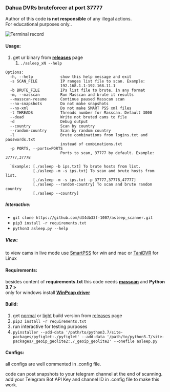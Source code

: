 ### Dahua DVRs bruteforcer at port 37777

Author of this code **is not responsible** of any illegal actions. \
For educational purposes only..

![Terminal record](https://github.com/d34db33f-1007/asleep_scanner/raw/master/tty.gif)


#### Usage:

1. get ur binary from [**releases**](https://github.com/d34db33f-1007/asleep_scanner/releases) page
   1.  `./asleep_xN --help`

```
Options:
  -h, --help            show this help message and exit
  -s SCAN_FILE          IP ranges list file to scan. Example:
                        192.168.1.1-192.168.11.1
  -b BRUTE_FILE         IPs list file to brute, in any format
  -m, --masscan         Run Masscan and brute it results
  --masscan-resume      Continue paused Masscan scan
  --no-snapshots        Do not make snapshots
  --no-xml              Do not make SMART PSS xml files
  -t THREADS            Threads number for Masscan. Default 3000
  --dead                Write not bruted cams to file
  -d                    Debug output
  --country             Scan by country
  --random-country      Scan by random country
  -l                    Brute combinations from logins.txt and passwords.txt
                        instead of combinations.txt
  -p PORTS, --ports=PORTS
                        Ports to scan, 37777 by default. Example: 37777,37778
                        
  `Example: [./asleep -b ips.txt] To brute hosts from list. 
            [./asleep -m -s ips.txt] To scan and brute hosts from list.
            [./asleep -m -s ips.txt -p 37777,37778,47777]
            [./asleep --random-country] To scan and brute random country
            [./asleep --country]
```
            

##### Interactive:

*  `git clone https://github.com/d34db33f-1007/asleep_scanner.git`
*  `pip3 install -r requirements.txt`
*  `python3 asleep.py --help`

##### View:

to view cams in live mode use [SmartPSS](https://dahuawiki.com/SmartPSS) for win and mac or [TaniDVR](http://tanidvr.sourceforge.net/) for Linux

#### Requirements:
besides content of **requirements.txt** this code needs [**masscan**](https://github.com/robertdavidgraham/masscan) and **Python 3.7 >** \
only for windows install [**WinPcap driver**](https://www.winpcap.org/)

#### Build:

1. get [normal](https://github.com/d34db33f-1007/asleep_scanner/releases/download/14.3b/build.tar.gz) or [light](https://github.com/d34db33f-1007/asleep_scanner/releases/download/14.3b/light_build.tar.gz) build version from [releases](https://github.com/d34db33f-1007/asleep_scanner/releases) page
2. `pip3 install -r requirements.txt`
3. run interactive for testing purposes
4. `pyinstaller --add-data '/path/to/python3.7/site-packages/pyfiglet:./pyfiglet' --add-data '/path/to/python3.7/site-packages/_geoip_geolite2:./_geoip_geolite2' --onefile asleep.py`

#### Configs:

all configs are well commented in .config file.

code can post snapshots to your telegram channel at the end of scanning.
add your Telegram Bot API Key and channel ID in .config file to make this work.

